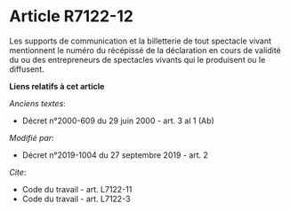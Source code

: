 # Article R7122-12

Les supports de communication et la billetterie de tout spectacle vivant mentionnent le numéro du récépissé de la déclaration
en cours de validité du ou des entrepreneurs de spectacles vivants qui le produisent ou le diffusent.

**Liens relatifs à cet article**

_Anciens textes_:

  - Décret n°2000-609 du 29 juin 2000 - art. 3 al 1 (Ab)

_Modifié par_:

  - Décret n°2019-1004 du 27 septembre 2019 - art. 2

_Cite_:

  - Code du travail - art. L7122-11
  - Code du travail - art. L7122-3
